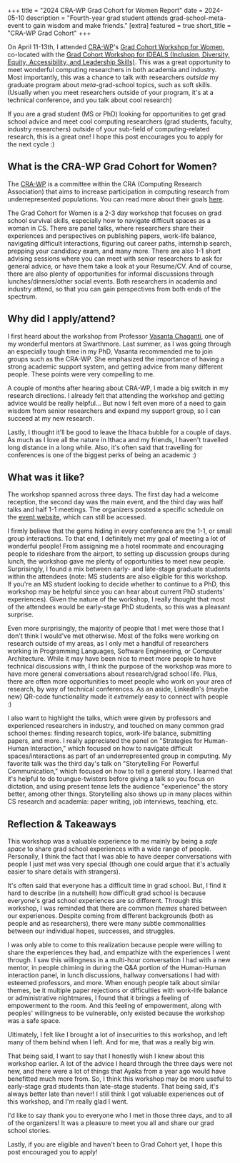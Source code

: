 +++
title = "2024 CRA-WP Grad Cohort for Women Report"
date = 2024-05-10
description = "Fourth-year grad student attends grad-school-meta-event to gain wisdom and make friends."
[extra]
featured = true
short_title = "CRA-WP Grad Cohort"
+++

On April 11-13th, I attended [CRA-WP](https://cra.org/cra-wp/)'s [Grad
Cohort Workshop for
Women](https://cra.org/cra-wp/grad-cohort-for-women/), co-located with
the [Grad Cohort Workshop for IDEALS (Inclusion, Diversity, Equity,
Accessibility, and Leadership
Skills)](https://cra.org/cra-wp/grad-cohort-ideals/). This was a great
opportunity to meet wonderful computing researchers in both academia
and industry. Most importantly, this was a chance to talk with
researchers *outside* my graduate program about *meta*-grad-school
topics, such as soft skills. (Usually when you meet researchers
outside of your program, it's at a technical conference, and you talk
about cool research)

If you are a grad student (MS or PhD) looking for opportunities to get
grad school advice and meet cool computing researchers (grad students,
faculty, industry researchers) outside of your sub-field of
computing-related research, this is a great one! I hope this post
encourages you to apply for the next cycle :)

## What is the CRA-WP Grad Cohort for Women?

The [CRA-WP](https://cra.org/cra-wp/) is a committee within the CRA
(Computing Research Association) that aims to increase participation
in computing research from underrepresented populations. You can read
more about their goals [here](https://cra.org/cra-wp/mission/).

The Grad Cohort for Women is a 2-3 day workshop that focuses on grad
school survival skills, especially how to navigate difficult spaces as
a woman in CS. There are panel talks, where researchers share their
experiences and perspectives on publishing papers, work-life balance,
navigating difficult interactions, figuring out career paths,
internship search, prepping your candidacy exam, and many more. There
are also 1-1 short advising sessions where you can meet with senior
researchers to ask for general advice, or have them take a look at
your Resume/CV. And of course, there are also plenty of opportunities
for informal discussions through lunches/dinners/other social events.
Both researchers in academia and industry attend, so that you can gain
perspectives from both ends of the spectrum.

## Why did I apply/attend?

I first heard about the workshop from Professor [Vasanta
Chaganti](https://www.cs.swarthmore.edu/~chaganti/), one of my
wonderful mentors at Swarthmore. Last summer, as I was going through
an especially tough time in my PhD, Vasanta recommended me to join
groups such as the CRA-WP. She emphasized the importance of having a
strong academic support system, and getting advice from many different
people. These points were very compelling to me.

A couple of months after hearing about CRA-WP, I made a big switch in
my research directions. I already felt that attending the workshop and
getting advice would be really helpful... But now I felt even more of
a need to gain wisdom from senior researchers and expand my support
group, so I can succeed at my new research.

Lastly, I thought it'll be good to leave the Ithaca bubble for a
couple of days. As much as I love all the nature in Ithaca and my
friends, I haven't travelled long distance in a long while. Also, it's
often said that travelling for conferences is one of the biggest perks
of being an academic :)

## What was it like?

The workshop spanned across three days. The first day had a welcome
reception, the second day was the main event, and the third day was
half talks and half 1-1 meetings. The organizers posted a specific
schedule on the [event
website](https://web.cvent.com/event/af32de64-9853-4aff-a0c9-b0dc590dd1e8/summary),
which can still be accessed.

I firmly believe that the gems hiding in every conference are the 1-1,
or small group interactions. To that end, I definitely met my goal of
meeting a lot of wonderful people! From assigning me a hotel roommate
and encouraging people to rideshare from the airport, to setting up
discussion groups during lunch, the workshop gave me plenty of
opportunities to meet new people. <!-- Moreover, everyone that I
talked to was very friendly and nice. --> Surprisingly, I found a mix
between early- and late-stage graduate students within the attendees
(note: MS students are also eligible for this workshop. If you're an
MS student looking to decide whether to continue to a PhD, this
workshop may be helpful since you can hear about current PhD students'
experiences). Given the nature of the workshop, I really thought that
most of the attendees would be early-stage PhD students, so this was a
pleasant surprise.

Even more surprisingly, the majority of people that I met were those
that I don't think I would've met otherwise. Most of the folks were
working on research outside of my areas, as I only met a handful of
researchers working in Programming Languages, Software Engineering, or
Computer Architecture. While it may have been nice to meet more people
to have technical discussions with, I think the purpose of the
workshop was more to have more general conversations about
research/grad school life. Plus, there are often more opportunities to
meet people who work on your area of research, by way of technical
conferences. As an aside, LinkedIn's (maybe new) QR-code functionality
made it *extremely* easy to connect with people :)

I also want to highlight the talks, which were given by professors and
experienced researchers in industry, and touched on many common grad
school themes: finding research topics, work-life balance, submitting
papers, and more. I really appreciated the panel on "Strategies for
Human-Human Interaction," which focused on how to navigate difficult
spaces/interactions as part of an underrepresented group in computing.
My favorite talk was the third day's talk on "Storytelling For
Powerful Communication," which focused on how to tell a general story.
I learned that it's helpful to do toungue-twisters before giving a
talk so you focus on dictation, and using present tense lets the
audience "experience" the story better, among other things.
Storytelling also shows up in many places within CS research and
academia: paper writing, job interviews, teaching, etc.

<!-- The main event day's late afternoon consisted of poster sessions,
which I signed up to present a poster about planned future work.
Presenters were grouped into groups of 5-6 based on research areas,
and we spent ~10 minutes (split between presentation and Q&A) on each
poster.

- Talks were helpful in remembering some meta-principles about grad school
- 1-1 interactions were the most fun part
- Poster presentations
- Favorite session was the storytelling one
-->

## Reflection & Takeaways

This workshop was a valuable experience to me mainly by being a *safe
space* to share grad school experiences with a wide range of people.
Personally, I think the fact that I was able to have deeper
conversations with people I just met was very special (though one
could argue that it's actually easier to share details with
strangers).

It's often said that everyone has a difficult time in grad school.
But, I find it hard to describe (in a nutshell) how difficult grad
school is because everyone's grad school experiences are so different.
Through this workshop, I was reminded that there are common *themes*
shared between our experiences. Despite coming from different
backgrounds (both as people and as researchers), there were many
subtle commonalities between our individual hopes, successes, and
struggles.

I was only able to come to this realization because people were
willing to share the experiences they had, and empathize with the
experiences I went through. I saw this willingness in a multi-hour
conversation I had with a new mentor, in people chiming in during the
Q&A portion of the Human-Human interaction panel, in lunch
discussions, hallway conversations I had with esteemed professors, and
more. When enough people talk about similar themes, be it multiple
paper rejections or difficulties with work-life balance or
administrative nightmares, I found that it brings a feeling of
empowerment to the room. And this feeling of empowerment, along with
peoples' willingness to be vulnerable, only existed because the
workshop was a safe space.

Ultimately, I felt like I brought a lot of insecurities to this
workshop, and left many of them behind when I left. And for me, that
was a really big win.

That being said, I want to say that I honestly wish I knew about this
workshop earlier. A lot of the advice I heard through the three days
were not new, and there were a lot of things that Ayaka from a year
ago would have benefitted much more from. So, I think this workshop
may be more useful to early-stage grad students than late-stage
students. That being said, it's always better late than never! I still
think I got valuable experiences out of this workshop, and I'm really
glad I went.

I'd like to say thank you to everyone who I met in those three days,
and to all of the organizers! It was a pleasure to meet you all and
share our grad school stories.

Lastly, if you are eligible and haven't been to Grad Cohort yet, I
hope this post encouraged you to apply!<!-- The Grad Cohort website
contains more information about the event, as well as slides from
previous events, so I recommend you check it out. -->

<!--
0. It's nice to have a space where you can be more vulnerable with people.
1. Sharing experiences is empowering
2. Making new friends is fun!
-->

